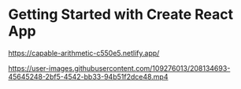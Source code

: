 # Getting Started with Create React App


https://capable-arithmetic-c550e5.netlify.app/



https://user-images.githubusercontent.com/109276013/208134693-45645248-2bf5-4542-bb33-94b51f2dce48.mp4


